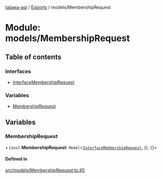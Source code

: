 [talawa-api](../README.md) / [Exports](../modules.md) / models/MembershipRequest

# Module: models/MembershipRequest

## Table of contents

### Interfaces

- [InterfaceMembershipRequest](../interfaces/models_MembershipRequest.InterfaceMembershipRequest.md)

### Variables

- [MembershipRequest](models_MembershipRequest.md#membershiprequest)

## Variables

### MembershipRequest

• `Const` **MembershipRequest**: `Model`<[`InterfaceMembershipRequest`](../interfaces/models_MembershipRequest.InterfaceMembershipRequest.md), {}, {}\>

#### Defined in

[src/models/MembershipRequest.ts:45](https://github.com/Nitya-Pasrija/talawa-api/blob/80ec51a/src/models/MembershipRequest.ts#L45)

